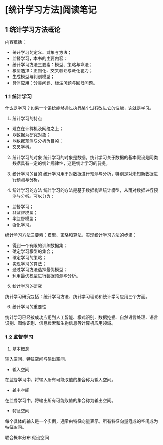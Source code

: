 # [统计学习方法]阅读笔记

## 1 统计学习方法概论
内容概括：
- 统计学习的定义、对象与方法；
- 监督学习，本书的主要内容；
- 统计学习方法三要素：模型、策略与算法；
- 模型选择：正则化、交叉验证与泛化能力；
- 生成模型与判别模型；
- 具体应用：分类问题、标注问题与回归问题。

### 1.1 统计学习
什么是学习？如果一个系统能够通过执行某个过程改进它的性能，这就是学习。

1. 统计学习的特点

- 建立在计算机及网络之上；
- 以数据为研究对象；
- 以数据预测与分析为目的；
- 交叉学科。


2. 统计学习的对象
统计学习的对象是数据。统计学习关于数据的基本假设是同类数据具有一定的统计规律性，这是统计学习的前提。


3. 统计学习的目的
统计学习用于对数据进行预测与分析，特别是对未知新数据进行预测与分析。

4. 统计学习的方法
统计学习的方法是基于数据构建统计模型，从而对数据进行预测与分析。可以分为：

- 监督学习；
- 非监督模型；
- 半监督模型；
- 强化学习。


统计学习方法三要素：模型、策略和算法。实现统计学习方法的步骤：

- 得到一个有限的训练数据集；
- 确定学习模型的集合；
- 确定学习的策略；
- 实现学习的算法；
- 通过学习方法选择最优模型；
- 利用最优模型进行数据预测与分析。


5. 统计学习的研究

统计学习研究包括：统计学习方法、统计学习理论和统计学习应用三个方面。

6. 统计学习的重要性

统计学习已经被成功应用到人工智能、模式识别、数据挖掘、自然语言处理、语言识别、图像识别、信息检索和生物信息等计算机应用领域。

### 1.2 监督学习

1. 基本概念

输入空间、特征空间与输出空间。

- 输入空间

在监督学习中，将输入所有可能取值的集合称为输入空间。

- 输出空间

在监督学习中，将输出所有可能取值的集合称为输出空间。

- 特征空间

每个具体的输入是一个实例，通常由特征向量表示。所有特征向量组成的空间成为特征空间。

联合概率分布
假设空间
